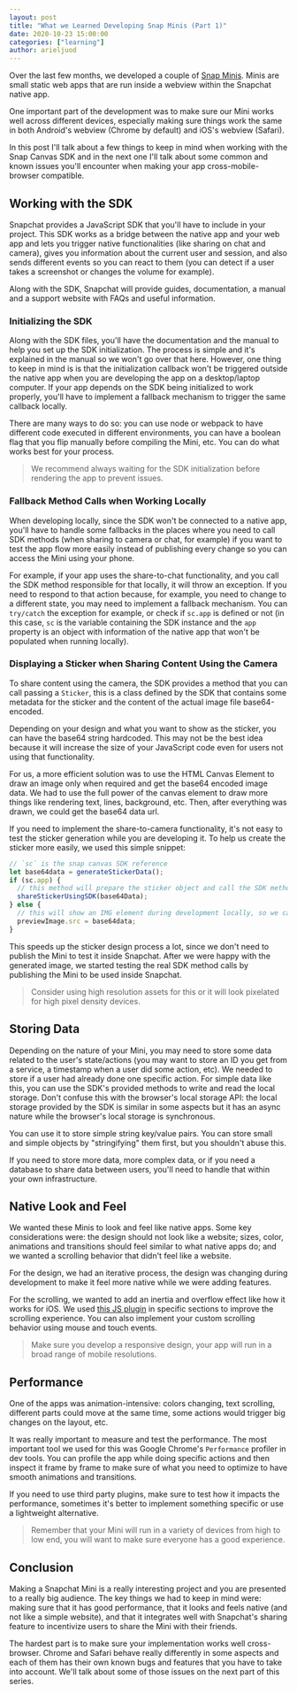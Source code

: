 ```yaml
---
layout: post
title: "What we Learned Developing Snap Minis (Part 1)"
date: 2020-10-23 15:00:00
categories: ["learning"]
author: arieljuod
---
```


Over the last few months, we developed a couple of [Snap Minis](https://www.ombulabs.com/blog/software-development/snap-minis.html). Minis are small static web apps that are run inside a webview within the Snapchat native app.

One important part of the development was to make sure our Mini works well across different devices, especially making sure things work the same in both Android's webview (Chrome by default) and iOS's webview (Safari).

In this post I'll talk about a few things to keep in mind when working with the Snap Canvas SDK and in the next one I'll talk about some common and known issues you'll encounter when making your app cross-mobile-browser compatible.

<!--more-->

## Working with the SDK

Snapchat provides a JavaScript SDK that you'll have to include in your project. This SDK works as a bridge between the native app and your web app and lets you trigger native functionalities (like sharing on chat and camera), gives you information about the current user and session, and also sends different events so you can react to them (you can detect if a user takes a screenshot or changes the volume for example).

Along with the SDK, Snapchat will provide guides, documentation, a manual and a support website with FAQs and useful information.

### Initializing the SDK

Along with the SDK files, you'll have the documentation and the manual to help you set up the SDK initialization. The process is simple and it's explained in the manual so we won't go over that here. However, one thing to keep in mind is is that the initialization callback won't be triggered outside the native app when you are developing the app on a desktop/laptop computer. If your app depends on the SDK being initialized to work properly, you'll have to implement a fallback mechanism to trigger the same callback locally.

There are many ways to do so: you can use node or webpack to have different code executed in different environments, you can have a boolean flag that you flip manually before compiling the Mini, etc. You can do what works best for your process.

> We recommend always waiting for the SDK initialization before rendering the app to prevent issues.

### Fallback Method Calls when Working Locally

When developing locally, since the SDK won't be connected to a native app, you'll have to handle some fallbacks in the places where you need to call SDK methods (when sharing to camera or chat, for example) if you want to test the app flow more easily instead of publishing every change so you can access the Mini using your phone.

For example, if your app uses the share-to-chat functionality, and you call the SDK method responsible for that locally, it will throw an exception. If you need to respond to that action because, for example, you need to change to a different state, you may need to implement a fallback mechanism. You can `try/catch` the exception for example, or check if `sc.app` is defined or not (in this case, `sc` is the variable containing the SDK instance and the `app` property is an object with information of the native app that won't be populated when running locally).

### Displaying a Sticker when Sharing Content Using the Camera

To share content using the camera, the SDK provides a method that you can call passing a `Sticker`, this is a class defined by the SDK that contains some metadata for the sticker and the content of the actual image file base64-encoded.

Depending on your design and what you want to show as the sticker, you can have the base64 string hardcoded. This may not be the best idea because it will increase the size of your JavaScript code even for users not using that functionality.

For us, a more efficient solution was to use the HTML Canvas Element to draw an image only when required and get the base64 encoded image data. We had to use the full power of the canvas element to draw more things like rendering text, lines, background, etc. Then, after everything was drawn, we could get the base64 data url.

If you need to implement the share-to-camera functionality, it's not easy to test the sticker generation while you are developing it. To help us create the sticker more easily, we used this simple snippet:

```javascript
// `sc` is the snap canvas SDK reference
let base64data = generateStickerData();
if (sc.app) {
  // this method will prepare the sticker object and call the SDK methods
  shareStickerUsingSDK(base64Data);
} else {
  // this will show an IMG element during development locally, so we can see what we created
  previewImage.src = base64data;
}
```

This speeds up the sticker design process a lot, since we don't need to publish the Mini to test it inside Snapchat. After we were happy with the generated image, we started testing the real SDK method calls by publishing the Mini to be used inside Snapchat.

> Consider using high resolution assets for this or it will look pixelated for high pixel density devices.

## Storing Data

Depending on the nature of your Mini, you may need to store some data related to the user's state/actions (you may want to store an ID you get from a service, a timestamp when a user did some action, etc). We needed to store if a user had already done one specific action. For simple data like this, you can use the SDK's provided methods to write and read the local storage. Don't confuse this with the browser's local storage API: the local storage provided by the SDK is similar in some aspects but it has an async nature while the browser's local storage is synchronous.

You can use it to store simple string key/value pairs. You can store small and simple objects by "stringifying" them first, but you shouldn't abuse this.

If you need to store more data, more complex data, or if you need a database to share data between users, you'll need to handle that within your own infrastructure.

## Native Look and Feel

We wanted these Minis to look and feel like native apps. Some key considerations were: the design should not look like a website; sizes, color, animations and transitions should feel similar to what native apps do; and we wanted a scrolling behavior that didn't feel like a website.

For the design, we had an iterative process, the design was changing during development to make it feel more native while we were adding features.

For the scrolling, we wanted to add an inertia and overflow effect like how it works for iOS. We used [this JS plugin](https://github.com/idiotWu/smooth-scrollbar) in specific sections to improve the scrolling experience. You can also implement your custom scrolling behavior using mouse and touch events.

> Make sure you develop a responsive design, your app will run in a broad range of mobile resolutions.

## Performance

One of the apps was animation-intensive: colors changing, text scrolling, different parts could move at the same time, some actions would trigger big changes on the layout, etc.

It was really important to measure and test the performance. The most important tool we used for this was Google Chrome's `Performance` profiler in dev tools. You can profile the app while doing specific actions and then inspect it frame by frame to make sure of what you need to optimize to have smooth animations and transitions.

If you need to use third party plugins, make sure to test how it impacts the performance, sometimes it's better to implement something specific or use a lightweight alternative.

> Remember that your Mini will run in a variety of devices from high to low end, you will want to make sure everyone has a good experience.

## Conclusion

Making a Snapchat Mini is a really interesting project and you are presented to a really big audience. The key things we had to keep in mind were: making sure that it has good performance, that it looks and feels native (and not like a simple website), and that it integrates well with Snapchat's sharing feature to incentivize users to share the Mini with their friends.

The hardest part is to make sure your implementation works well cross-browser. Chrome and Safari behave really differently in some aspects and each of them has their own known bugs and features that you have to take into account. We'll talk about some of those issues on the next part of this series.
